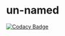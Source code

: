 # un-named

[![Codacy Badge](https://app.codacy.com/project/badge/Grade/b6fadbf40da64546bcc598dfb12b0443)](https://www.codacy.com/manual/dhruvsaaaxena.1998/un-named?utm_source=github.com&amp;utm_medium=referral&amp;utm_content=dhruvsaxena1998/un-named&amp;utm_campaign=Badge_Grade)